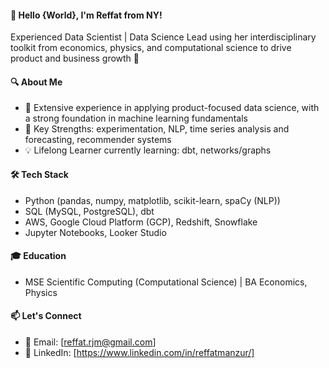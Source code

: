 #### 👋 Hello {World}, I'm Reffat from NY!
Experienced Data Scientist | Data Science Lead using her interdisciplinary toolkit from economics, physics, and computational science to drive product and business growth 🌱

#### 🔍 About Me
- 🔬 Extensive experience in applying product-focused data science, with a strong foundation in machine learning fundamentals
- 💪 Key Strengths: experimentation, NLP, time series analysis and forecasting, recommender systems
- 💡 Lifelong Learner currently learning: dbt, networks/graphs

#### 🛠️ Tech Stack
- Python (pandas, numpy, matplotlib, scikit-learn, spaCy (NLP)) 
- SQL (MySQL, PostgreSQL), dbt
- AWS, Google Cloud Platform (GCP), Redshift, Snowflake
- Jupyter Notebooks, Looker Studio

#### 🎓 Education
- MSE Scientific Computing (Computational Science) | BA Economics, Physics

#### 📫 Let's Connect
- 📧 Email: [reffat.rjm@gmail.com]
- 💼 LinkedIn: [https://www.linkedin.com/in/reffatmanzur/]



